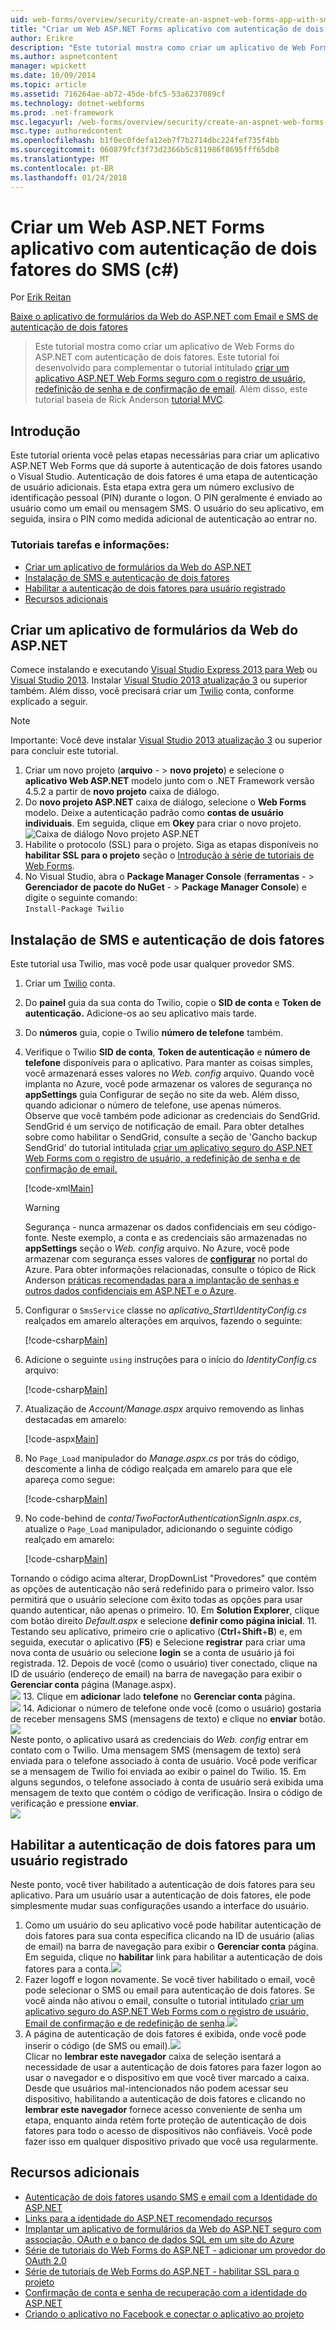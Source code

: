 ```yaml
---
uid: web-forms/overview/security/create-an-aspnet-web-forms-app-with-sms-two-factor-authentication
title: "Criar um Web ASP.NET Forms aplicativo com autenticação de dois fatores do SMS (c#) | Microsoft Docs"
author: Erikre
description: "Este tutorial mostra como criar um aplicativo de Web Forms do ASP.NET com autenticação de dois fatores. Este tutorial foi desenvolvido para complementar o tutorial intitulado Cr..."
ms.author: aspnetcontent
manager: wpickett
ms.date: 10/09/2014
ms.topic: article
ms.assetid: 716264ae-ab72-45de-bfc5-53a6237089cf
ms.technology: dotnet-webforms
ms.prod: .net-framework
msc.legacyurl: /web-forms/overview/security/create-an-aspnet-web-forms-app-with-sms-two-factor-authentication
msc.type: authoredcontent
ms.openlocfilehash: b1f0ec0fdefa12eb7f7b2714dbc224fef735f4bb
ms.sourcegitcommit: 060879fcf3f73d2366b5c811986f8695fff65db8
ms.translationtype: MT
ms.contentlocale: pt-BR
ms.lasthandoff: 01/24/2018
---
```

<a name="create-an-aspnet-web-forms-app-with-sms-two-factor-authentication-c"></a>Criar um Web ASP.NET Forms aplicativo com autenticação de dois fatores do SMS (c#)
====================
Por [Erik Reitan](https://github.com/Erikre)

[Baixe o aplicativo de formulários da Web do ASP.NET com Email e SMS de autenticação de dois fatores](https://code.msdn.microsoft.com/ASPNET-Web-Forms-App-with-5a0ff94e)

> Este tutorial mostra como criar um aplicativo de Web Forms do ASP.NET com autenticação de dois fatores. Este tutorial foi desenvolvido para complementar o tutorial intitulado [criar um aplicativo ASP.NET Web Forms seguro com o registro de usuário, redefinição de senha e de confirmação de email](create-a-secure-aspnet-web-forms-app-with-user-registration-email-confirmation-and-password-reset.md). Além disso, este tutorial baseia de Rick Anderson [tutorial MVC](../../../mvc/overview/security/aspnet-mvc-5-app-with-sms-and-email-two-factor-authentication.md).


## <a name="introduction"></a>Introdução

Este tutorial orienta você pelas etapas necessárias para criar um aplicativo ASP.NET Web Forms que dá suporte à autenticação de dois fatores usando o Visual Studio. Autenticação de dois fatores é uma etapa de autenticação de usuário adicionais. Esta etapa extra gera um número exclusivo de identificação pessoal (PIN) durante o logon. O PIN geralmente é enviado ao usuário como um email ou mensagem SMS. O usuário do seu aplicativo, em seguida, insira o PIN como medida adicional de autenticação ao entrar no.

### <a name="tutorial-tasks-and-information"></a>Tutoriais tarefas e informações:

- [Criar um aplicativo de formulários da Web do ASP.NET](#createWebForms)
- [Instalação de SMS e autenticação de dois fatores](#SMS)
- [Habilitar a autenticação de dois fatores para usuário registrado](#use2FA)
- [Recursos adicionais](#addRes)

<a id="createWebForms"></a>
## <a name="create-an-aspnet-web-forms-app"></a>Criar um aplicativo de formulários da Web do ASP.NET

Comece instalando e executando [Visual Studio Express 2013 para Web](https://go.microsoft.com/fwlink/?LinkId=299058) ou [Visual Studio 2013](https://go.microsoft.com/fwlink/?LinkId=306566). Instalar [Visual Studio 2013 atualização 3](https://go.microsoft.com/fwlink/?LinkId=390465) ou superior também. Além disso, você precisará criar um [Twilio](https://www.twilio.com/try-twilio) conta, conforme explicado a seguir.

> [!NOTE]
> Importante: Você deve instalar [Visual Studio 2013 atualização 3](https://go.microsoft.com/fwlink/?LinkId=390465) ou superior para concluir este tutorial.


1. Criar um novo projeto (**arquivo**  - &gt; **novo projeto**) e selecione o **aplicativo Web ASP.NET** modelo junto com o .NET Framework versão 4.5.2 a partir de **novo projeto** caixa de diálogo.
2. Do **novo projeto ASP.NET** caixa de diálogo, selecione o **Web Forms** modelo. Deixe a autenticação padrão como **contas de usuário individuais**. Em seguida, clique em **Okey** para criar o novo projeto.  
    ![Caixa de diálogo Novo projeto ASP.NET](create-an-aspnet-web-forms-app-with-sms-two-factor-authentication/_static/image1.png)
3. Habilite o protocolo (SSL) para o projeto. Siga as etapas disponíveis no **habilitar SSL para o projeto** seção o [Introdução à série de tutoriais de Web Forms](../getting-started/getting-started-with-aspnet-45-web-forms/checkout-and-payment-with-paypal.md#SSLWebForms).
4. No Visual Studio, abra o **Package Manager Console** (**ferramentas**  - &gt; **Gerenciador de pacote do NuGet**  - &gt; **Package Manager Console**) e digite o seguinte comando:  
    `Install-Package Twilio`

<a id="SMS"></a>
## <a name="setup-sms-and-two-factor-authentication"></a>Instalação de SMS e autenticação de dois fatores

Este tutorial usa Twilio, mas você pode usar qualquer provedor SMS.

1. Criar um [Twilio](https://www.twilio.com/try-twilio) conta.
2. Do **painel** guia da sua conta do Twilio, copie o **SID de conta** e **Token de autenticação.** Adicione-os ao seu aplicativo mais tarde.
3. Do **números** guia, copie o Twilio **número de telefone** também.
4. Verifique o Twilio **SID de conta**, **Token de autenticação** e **número de telefone** disponíveis para o aplicativo. Para manter as coisas simples, você armazenará esses valores no *Web. config* arquivo. Quando você implanta no Azure, você pode armazenar os valores de segurança no **appSettings** guia Configurar de seção no site da web. Além disso, quando adicionar o número de telefone, use apenas números.   
 Observe que você também pode adicionar as credenciais do SendGrid. SendGrid é um serviço de notificação de email. Para obter detalhes sobre como habilitar o SendGrid, consulte a seção de 'Gancho backup SendGrid' do tutorial intitulada [criar um aplicativo seguro do ASP.NET Web Forms com o registro de usuário, a redefinição de senha e de confirmação de email.](create-a-secure-aspnet-web-forms-app-with-user-registration-email-confirmation-and-password-reset.md)

    [!code-xml[Main](create-an-aspnet-web-forms-app-with-sms-two-factor-authentication/samples/sample1.xml?highlight=2,6-10)]

    > [!WARNING]
    > Segurança - nunca armazenar os dados confidenciais em seu código-fonte. Neste exemplo, a conta e as credenciais são armazenadas no **appSettings** seção o *Web. config* arquivo. No Azure, você pode armazenar com segurança esses valores de  **[configurar](https://blogs.msdn.com/b/webdev/archive/2014/06/04/queuebackgroundworkitem-to-reliably-schedule-and-run-long-background-process-in-asp-net.aspx)**  no portal do Azure. Para obter informações relacionadas, consulte o tópico de Rick Anderson [práticas recomendadas para a implantação de senhas e outros dados confidenciais em ASP.NET e o Azure](https://go.microsoft.com/fwlink/?LinkId=513141).
5. Configurar o `SmsService` classe no *aplicativo\_Start\IdentityConfig.cs* realçados em amarelo alterações em arquivos, fazendo o seguinte: 

    [!code-csharp[Main](create-an-aspnet-web-forms-app-with-sms-two-factor-authentication/samples/sample2.cs?highlight=5-17)]
6. Adicione o seguinte `using` instruções para o início do *IdentityConfig.cs* arquivo: 

    [!code-csharp[Main](create-an-aspnet-web-forms-app-with-sms-two-factor-authentication/samples/sample3.cs?highlight=1-4)]
7. Atualização de *Account/Manage.aspx* arquivo removendo as linhas destacadas em amarelo:  

    [!code-aspx[Main](create-an-aspnet-web-forms-app-with-sms-two-factor-authentication/samples/sample4.aspx?highlight=38,53,57-60,63,66,70,73)]
8. No `Page_Load` manipulador do *Manage.aspx.cs* por trás do código, descomente a linha de código realçada em amarelo para que ele apareça como segue: 

    [!code-csharp[Main](create-an-aspnet-web-forms-app-with-sms-two-factor-authentication/samples/sample5.cs?highlight=8)]
9. No code-behind de *conta*/*TwoFactorAuthenticationSignIn.aspx.cs*, atualize o `Page_Load` manipulador, adicionando o seguinte código realçado em amarelo: 

    [!code-csharp[Main](create-an-aspnet-web-forms-app-with-sms-two-factor-authentication/samples/sample6.cs?highlight=3-4,13)]

 Tornando o código acima alterar, DropDownList "Provedores" que contém as opções de autenticação não será redefinido para o primeiro valor. Isso permitirá que o usuário selecione com êxito todas as opções para usar quando autenticar, não apenas o primeiro.
10. Em **Solution Explorer**, clique com botão direito *Default.aspx* e selecione **definir como página inicial**.
11. Testando seu aplicativo, primeiro crie o aplicativo (**Ctrl**+**Shift**+**B**) e, em seguida, executar o aplicativo (**F5**) e Selecione **registrar** para criar uma nova conta de usuário ou selecione **login** se a conta de usuário já foi registrada.
12. Depois de você (como o usuário) tiver conectado, clique na ID de usuário (endereço de email) na barra de navegação para exibir o **Gerenciar conta** página (Manage.aspx).  
    ![](create-an-aspnet-web-forms-app-with-sms-two-factor-authentication/_static/image2.png)
13. Clique em **adicionar** lado **telefone** no **Gerenciar conta** página.  
    ![](create-an-aspnet-web-forms-app-with-sms-two-factor-authentication/_static/image3.png)
14. Adicionar o número de telefone onde você (como o usuário) gostaria de receber mensagens SMS (mensagens de texto) e clique no **enviar** botão.   
    ![](create-an-aspnet-web-forms-app-with-sms-two-factor-authentication/_static/image4.png)  
 Neste ponto, o aplicativo usará as credenciais do *Web. config* entrar em contato com o Twilio. Uma mensagem SMS (mensagem de texto) será enviada para o telefone associado à conta de usuário. Você pode verificar se a mensagem de Twilio foi enviada ao exibir o painel do Twilio.
15. Em alguns segundos, o telefone associado à conta de usuário será exibida uma mensagem de texto que contém o código de verificação. Insira o código de verificação e pressione **enviar**.  
     ![](create-an-aspnet-web-forms-app-with-sms-two-factor-authentication/_static/image5.png)

<a id="use2FA"></a>
## <a name="enable-two-factor-authentication-for-a-registered-user"></a>Habilitar a autenticação de dois fatores para um usuário registrado

Neste ponto, você tiver habilitado a autenticação de dois fatores para seu aplicativo. Para um usuário usar a autenticação de dois fatores, ele pode simplesmente mudar suas configurações usando a interface do usuário. 

1. Como um usuário do seu aplicativo você pode habilitar autenticação de dois fatores para sua conta específica clicando na ID de usuário (alias de email) na barra de navegação para exibir o **Gerenciar conta** página. Em seguida, clique no **habilitar** link para habilitar a autenticação de dois fatores para a conta.![](create-an-aspnet-web-forms-app-with-sms-two-factor-authentication/_static/image6.png)
2. Fazer logoff e logon novamente. Se você tiver habilitado o email, você pode selecionar o SMS ou email para autenticação de dois fatores. Se você ainda não ativou o email, consulte o tutorial intitulado [criar um aplicativo seguro do ASP.NET Web Forms com o registro de usuário, Email de confirmação e de redefinição de senha](create-a-secure-aspnet-web-forms-app-with-user-registration-email-confirmation-and-password-reset.md).![](create-an-aspnet-web-forms-app-with-sms-two-factor-authentication/_static/image7.png)
3. A página de autenticação de dois fatores é exibida, onde você pode inserir o código (de SMS ou email).![](create-an-aspnet-web-forms-app-with-sms-two-factor-authentication/_static/image8.png)  
 Clicar no **lembrar este navegador** caixa de seleção isentará a necessidade de usar a autenticação de dois fatores para fazer logon ao usar o navegador e o dispositivo em que você tiver marcado a caixa. Desde que usuários mal-intencionados não podem acessar seu dispositivo, habilitando a autenticação de dois fatores e clicando no **lembrar este navegador** fornece acesso conveniente de senha um etapa, enquanto ainda retém forte proteção de autenticação de dois fatores para todo o acesso de dispositivos não confiáveis. Você pode fazer isso em qualquer dispositivo privado que você usa regularmente.

<a id="addRes"></a>
## <a name="additional-resources"></a>Recursos adicionais

- [Autenticação de dois fatores usando SMS e email com a Identidade do ASP.NET](../../../identity/overview/features-api/two-factor-authentication-using-sms-and-email-with-aspnet-identity.md)
- [Links para a identidade do ASP.NET recomendado recursos](../../../identity/overview/getting-started/aspnet-identity-recommended-resources.md)
- [Implantar um aplicativo de formulários da Web do ASP.NET seguro com associação, OAuth e o banco de dados SQL em um site do Azure](https://azure.microsoft.com/documentation/articles/web-sites-dotnet-deploy-aspnet-webforms-app-membership-oauth-sql-database/)
- [Série de tutoriais do Web Forms do ASP.NET - adicionar um provedor do OAuth 2.0](../getting-started/getting-started-with-aspnet-45-web-forms/checkout-and-payment-with-paypal.md#OAuthWebForms)
- [Série de tutoriais de Web Forms do ASP.NET - habilitar SSL para o projeto](../getting-started/getting-started-with-aspnet-45-web-forms/checkout-and-payment-with-paypal.md#SSLWebForms)
- [Confirmação de conta e senha de recuperação com a identidade do ASP.NET](../../../identity/overview/features-api/account-confirmation-and-password-recovery-with-aspnet-identity.md)
- [Criando o aplicativo no Facebook e conectar o aplicativo ao projeto](../../../mvc/overview/security/create-an-aspnet-mvc-5-app-with-facebook-and-google-oauth2-and-openid-sign-on.md#fb)
